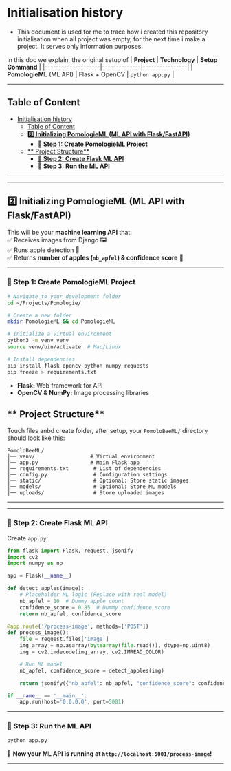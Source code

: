 # Initialisation history 
- This document is used for me to trace how i created this repository initialisation when all project was empty, for the next time i make a project. It serves only information purposes.

 
 in this doc we explain, the original setup of
| **Project**         | **Technology** | **Setup Command** |
|--------------------|--------------|----------------|
| **PomologieML** (ML API) | Flask + OpenCV | `python app.py` |

---
## Table of Content
<!-- TOC -->
- [Initialisation history ](#initialisation-history)
  - [Table of Content](#table-of-content)
  - [**2️⃣ Initializing PomologieML (ML API with Flask/FastAPI)**](#2-initializing-pomologieml-ml-api-with-flaskfastapi)
    - [**📌 Step 1: Create PomologieML Project**](#step-1-create-pomologieml-project)
  - [** Project Structure**](#project-structure)
    - [**📌 Step 2: Create Flask ML API**](#step-2-create-flask-ml-api)
    - [**📌 Step 3: Run the ML API**](#step-3-run-the-ml-api)
<!-- TOC END -->

---

--- 
## **2️⃣ Initializing PomologieML (ML API with Flask/FastAPI)**
This will be your **machine learning API** that:  
✅ Receives images from Django 🖼️  
✅ Runs apple detection 🍏  
✅ Returns **number of apples (`nb_apfel`) & confidence score** 🤖  

---

### **📌 Step 1: Create PomologieML Project**
```sh
# Navigate to your development folder
cd ~/Projects/Pomologie/

# Create a new folder
mkdir PomologieML && cd PomologieML

# Initialize a virtual environment
python3 -m venv venv
source venv/bin/activate  # Mac/Linux 

# Install dependencies
pip install flask opencv-python numpy requests
pip freeze > requirements.txt

```
- **Flask:** Web framework for API  
- **OpenCV & NumPy:** Image processing libraries  



## ** Project Structure**
Touch files anbd create folder, after setup, your `PomoloBeeML/` directory should look like this:

```
PomoloBeeML/
│── venv/                  # Virtual environment
│── app.py                 # Main Flask app
│── requirements.txt        # List of dependencies
│── config.py               # Configuration settings
│── static/                 # Optional: Store static images
│── models/                 # Optional: Store ML models
│── uploads/                # Store uploaded images
```

--- 
---

### **📌 Step 2: Create Flask ML API**
Create `app.py`:
```python
from flask import Flask, request, jsonify
import cv2
import numpy as np

app = Flask(__name__)

def detect_apples(image):
    # Placeholder ML logic (Replace with real model)
    nb_apfel = 10  # Dummy apple count
    confidence_score = 0.85  # Dummy confidence score
    return nb_apfel, confidence_score

@app.route('/process-image', methods=['POST'])
def process_image():
    file = request.files['image']
    img_array = np.asarray(bytearray(file.read()), dtype=np.uint8)
    img = cv2.imdecode(img_array, cv2.IMREAD_COLOR)

    # Run ML model
    nb_apfel, confidence_score = detect_apples(img)

    return jsonify({"nb_apfel": nb_apfel, "confidence_score": confidence_score})

if __name__ == '__main__':
    app.run(host='0.0.0.0', port=5001)
```
---

### **📌 Step 3: Run the ML API**
```sh
python app.py
```
🚀 **Now your ML API is running at `http://localhost:5001/process-image`!**

---

 
